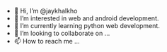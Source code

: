 - 👋 Hi, I’m @jaykhalkho
- 👀 I’m interested in web and android development.
- 🌱 I’m currently learning python web development.
- 💞️ I’m looking to collaborate on ...
- 📫 How to reach me ...

<!---
jaykhalkho/jaykhalkho is a ✨ special ✨ repository because its `README.md` (this file) appears on your GitHub profile.
You can click the Preview link to take a look at your changes.
--->
